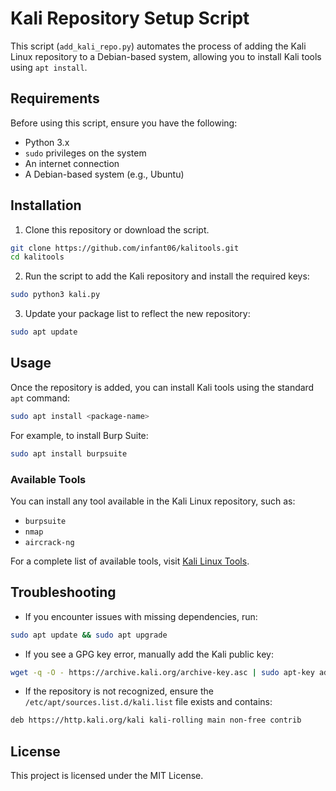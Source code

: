 # Kali Repository Setup Script

This script (`add_kali_repo.py`) automates the process of adding the Kali Linux repository to a Debian-based system, allowing you to install Kali tools using `apt install`.

## Requirements

Before using this script, ensure you have the following:

- Python 3.x
- `sudo` privileges on the system
- An internet connection
- A Debian-based system (e.g., Ubuntu)

## Installation

1. Clone this repository or download the script.

```bash
git clone https://github.com/infant06/kalitools.git
cd kalitools
```

2. Run the script to add the Kali repository and install the required keys:

```bash
sudo python3 kali.py
```

3. Update your package list to reflect the new repository:

```bash
sudo apt update
```

## Usage

Once the repository is added, you can install Kali tools using the standard `apt` command:

```bash
sudo apt install <package-name>
```

For example, to install Burp Suite:

```bash
sudo apt install burpsuite
```

### Available Tools

You can install any tool available in the Kali Linux repository, such as:

- `burpsuite`
- `nmap`
- `aircrack-ng`

For a complete list of available tools, visit [Kali Linux Tools](https://tools.kali.org/tools-listing).

## Troubleshooting

- If you encounter issues with missing dependencies, run:

```bash
sudo apt update && sudo apt upgrade
```

- If you see a GPG key error, manually add the Kali public key:

```bash
wget -q -O - https://archive.kali.org/archive-key.asc | sudo apt-key add -
```

- If the repository is not recognized, ensure the `/etc/apt/sources.list.d/kali.list` file exists and contains:

```bash
deb https://http.kali.org/kali kali-rolling main non-free contrib
```

## License

This project is licensed under the MIT License.

